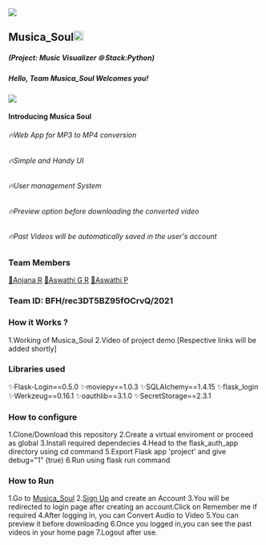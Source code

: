 <img src="https://trello-attachments.s3.amazonaws.com/542e9c6316504d5797afbfb9/542e9c6316504d5797afbfc1/39dee8d993841943b5723510ce663233/Frame_19.png">

## Musica_Soul<img src="https://notion-emojis.s3-us-west-2.amazonaws.com/v0/svg-twitter/1f3b5.svg" width=20px>
##### (Project: Music Visualizer ⦾  Stack:Python)
##### Hello, Team Musica_Soul Welcomes you! 
<div><img src="https://c.tenor.com/PWaOCHK8jKEAAAAj/music-notes-sound.gif"></div>

#### Introducing Musica Soul
###### 🔥Web App for MP3 to MP4 conversion
###### 🔥Simple and Handy UI
###### 🔥User management System
###### 🔥Preview option before downloading the converted video
###### 🔥Past Videos will be automatically saved in the user's account

### Team Members
<a href="https://github.com/AnjanaRajanM">📍Anjana R</a>
<a href="https://github.com/AswathiGR">📍Aswathi G R</a>
<a href="https://github.com/AswathipRaj">📍Aswathi P</a>

  
### Team ID: BFH/rec3DT5BZ95fOCrvQ/2021
### How it Works ?
1.Working of Musica_Soul
2.Video of project demo
[Respective links will be added shortly]

### Libraries used

✨Flask-Login==0.5.0 
✨moviepy==1.0.3
✨SQLAlchemy==1.4.15
✨flask_login
✨Werkzeug==0.16.1
✨oauthlib==3.1.0
✨SecretStorage==2.3.1


### How to configure
1.Clone/Download this repository 
2.Create a virtual enviroment or proceed as global 
3.Install required dependecies 
4.Head to the flask_auth_app directory using cd command
5.Export Flask app 'project' and give debug="1" (true)
6.Run using flask run command
### How to Run
1.Go to <a href="http://musicasoul.pythonanywhere.com/">Musica_Soul</a>
2.<a href="http://musicasoul.pythonanywhere.com/signup">Sign Up</a> and create an Account 
3.You will be redirected to login page after creating an account.Click on Remember me if required
4.After logging in, you can Convert Audio to Video
5.You can preview it before downloading
6.Once you logged in,you can see the past videos in your home page
7.Logout after use.
